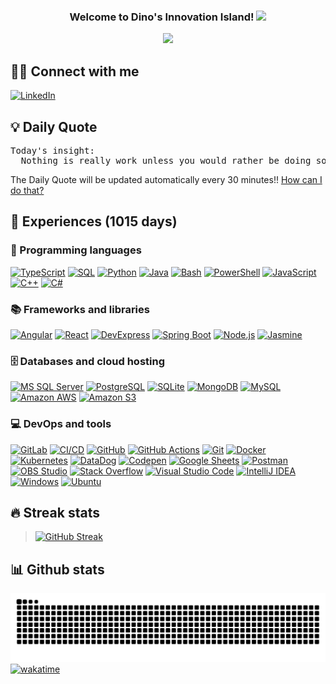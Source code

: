 <h3 align="center">
  Welcome to Dino's Innovation Island!
  <img src="https://media.giphy.com/media/hvRJCLFzcasrR4ia7z/giphy.gif" width="28">
</h3>

<p align="center">
  <a href="https://github.com/dino-claw"><img src="https://readme-typing-svg.herokuapp.com/?lines=Full-stack+developer;DevOps+Engineer;Experienced+in+diverse+technologies&center=true&width=450&height=45"></a>
</p>

## 🙋‍♂️ Connect with me

<p align="left">
  <a href="http://linkedin.com/in/dino-truong-356547322/"><img alt="LinkedIn" title="LinkedIn " src="https://img.shields.io/badge/LinkedIn-0077b5.svg?&style=for-the-badge&logo=0077b5&logoColor=white"></a> 
</p>

## 💡 Daily Quote
<pre>
Today's insight:  
  Nothing is really work unless you would rather be doing something else. 
</pre>
The Daily Quote will be updated automatically every 30 minutes!! [How can I do that?](https://github.com/dino-claw/dino-claw)
## 🌟 Experiences (1015 days)

### 🧮 Programming languages

<p>
    <a href="https://github.com/search?q=user%3Adino-claw+is%3Arepo+language%3ATypeScript+&type=repositories"><img alt="TypeScript" src="https://img.shields.io/badge/TypeScript%20-%23007ACC.svg?logo=typescript&logoColor=white"></a>
    <a href="https://github.com/search?q=user%3Adino-claw+is%3Arepo+language%3ASQL+&type=repositories"><img alt="SQL" src="https://img.shields.io/badge/SQL%20-%230085A1.svg?logo=amazon-dynamodb&logoColor=white"></a>
    <a href="https://github.com/search?q=user%3Adino-claw+is%3Arepo+language%3APython+&type=repositories"><img alt="Python" src="https://img.shields.io/badge/Python%20-%23306998.svg?logo=python&logoColor=white"></a>
    <a href="https://github.com/search?q=user%3Adino-claw+is%3Arepo+language%3AJava+&type=repositories"><img alt="Java" src="https://img.shields.io/badge/Java%20-%23E94C2F.svg?logo=java&logoColor=white"></a>
    <a href="https://github.com/search?q=user%3Adino-claw+is%3Arepo+language%3ABash+&type=repositories"><img alt="Bash" src="https://img.shields.io/badge/Bash%20-%234E5B5E.svg?logo=gnu-bash&logoColor=white"></a>
    <a href="https://github.com/search?q=user%3Adino-claw+is%3Arepo+language%3APowerShell+&type=repositories"><img alt="PowerShell" src="https://img.shields.io/badge/PowerShell%20-%230096D6.svg?logo=powershell&logoColor=white"></a>
    <a href="https://github.com/search?q=user%3Adino-claw+is%3Arepo+language%3AJavaScript+&type=repositories"><img alt="JavaScript" src="https://img.shields.io/badge/JavaScript%20-%23F7DF1E.svg?logo=javascript&logoColor=black"></a>
    <a href="https://github.com/search?q=user%3Adino-claw+is%3Arepo+language%3AC%2B%2B++++&type=repositories"><img alt="C++" src="https://img.shields.io/badge/C++%20-%230056A0.svg?logo=c%2B%2B&logoColor=white"></a>
    <a href="https://github.com/search?q=user%3Adino-claw+is%3Arepo+language%3AC%23+&type=repositories"><img alt="C#" src="https://img.shields.io/badge/C%23%20-%236A1B9A.svg?logo=c-sharp&logoColor=white"></a>
</p>


### 📚 Frameworks and libraries

<p>
  <a href="#"><img alt="Angular" src="https://img.shields.io/badge/Angular%20-%23DD0031.svg?logo=angular&logoColor=white"></a>
  <a href="#"><img alt="React" src="https://img.shields.io/badge/React%20-%2300D8FF.svg?logo=react&logoColor=%2361DAFB"></a>
  <a href="#"><img alt="DevExpress" src="https://img.shields.io/badge/DevExpress%20-%23004172.svg?logo=devexpress&logoColor=white"></a>
  <a href="#"><img alt="Spring Boot" src="https://img.shields.io/badge/Spring Boot%20-%236DB33F.svg?logo=spring&logoColor=white"></a>
  <a href="#"><img alt="Node.js" src="https://img.shields.io/badge/Node.js%20-%2343853D.svg?logo=node.js&logoColor=white"></a>
  <a href="#"><img alt="Jasmine" src="https://img.shields.io/badge/Jasmine%20-%23D67D5B.svg?logo=jasmine&logoColor=white"></a>
</p>

### 🗄️ Databases and cloud hosting

<p>
    <a href="#"><img alt="MS SQL Server" src="https://img.shields.io/badge/Microsoft%20SQL%20Server-%23CC2927.svg?logo=microsoft%20sql%20server&logoColor=white"></a>
    <a href="#"><img alt="PostgreSQL" src ="https://img.shields.io/badge/PostgreSQL-%23336791.svg?logo=postgresql&logoColor=white"></a>
    <a href="#"><img alt="SQLite" src ="https://img.shields.io/badge/SQLite-%2307405e.svg?logo=sqlite&logoColor=white"></a>
    <a href="#"><img alt="MongoDB" src ="https://img.shields.io/badge/MongoDB-%234ea94b.svg?logo=mongodb&logoColor=white"></a>
    <a href="#"><img alt="MySQL" src="https://img.shields.io/badge/MySQL-%2300f.svg?logo=mysql&logoColor=white"></a>
    <a href="#"><img alt="Amazon AWS" src="https://img.shields.io/badge/Amazon%20AWS-%23232F3E.svg?logo=amazon%20aws&logoColor=white"></a>
    <a href="#"><img alt="Amazon S3" src="https://img.shields.io/badge/Amazon%20S3-%23569A31.svg?logo=amazon%20s3&logoColor=white"></a>
</p>

### 💻 DevOps and tools

<p>
    <a href="#"><img alt="GitLab" src="https://img.shields.io/badge/GitLab-%23FC6D26.svg?logo=gitlab&logoColor=white"></a>
    <a href="#"><img alt="CI/CD" src="https://img.shields.io/badge/CI%2FCD-%23007EC6.svg?logo=continuous-integration&logoColor=white"></a>
    <a href="#"><img alt="GitHub" src="https://img.shields.io/badge/GitHub-%23121011.svg?logo=github&logoColor=white"></a>
    <a href="#"><img alt="GitHub Actions" src="https://img.shields.io/badge/GitHub%20Actions-%232671E5.svg?logo=github-actions&logoColor=white"></a>
    <a href="#"><img alt="Git" src="https://img.shields.io/badge/Git%20-%23F05033.svg?logo=git&logoColor=white"></a>
    <a href="#"><img alt="Docker" src="https://img.shields.io/badge/Docker%20-%232496ED.svg?logo=docker&logoColor=white"></a>
    <a href="#"><img alt="Kubernetes" src="https://img.shields.io/badge/Kubernetes%20-%23326CE5.svg?logo=kubernetes&logoColor=white"></a>
    <a href="#"><img alt="DataDog" src="https://img.shields.io/badge/DataDog-%235B2A6F.svg?logo=datadog&logoColor=white"></a>
    <a href="#"><img alt="Codepen" src="https://img.shields.io/badge/Codepen-000000.svg?logo=codepen&logoColor=white"></a>
    <a href="#"><img alt="Google Sheets" src="https://img.shields.io/badge/Google%20Sheets%20-%2334A853.svg?logo=google%20sheets&logoColor=white"></a>
    <a href="#"><img alt="Postman" src="https://img.shields.io/badge/Postman-FF6C37?logo=postman&logoColor=white"></a>
    <a href="#"><img alt="OBS Studio" src="https://img.shields.io/badge/-OBS%20Studio-302E31?logo=obs-studio&logoColor=white"></a>
    <a href="#"><img alt="Stack Overflow" src="https://img.shields.io/badge/-Stack%20Overflow-FE7A16?logo=stack-overflow&logoColor=white"></a>
    <a href="#"><img alt="Visual Studio Code" src="https://img.shields.io/badge/Visual%20Studio%20Code-0078d7.svg?logo=visual-studio-code&logoColor=white"></a>
    <a href="#"><img alt="IntelliJ IDEA" src="https://img.shields.io/badge/IntelliJ%20IDEA-%23000000.svg?logo=intellij-idea&logoColor=white"></a>
    <a href="#"><img alt="Windows" src="https://img.shields.io/badge/Windows-%231572B6.svg?logo=windows&logoColor=white"></a>
    <a href="#"><img alt="Ubuntu" src="https://img.shields.io/badge/Ubuntu-%230E6F00.svg?logo=ubuntu&logoColor=white"></a>

</p>


## 🔥 Streak stats

> [![GitHub Streak](https://github-readme-streak-stats.herokuapp.com?user=dino-claw&theme=radical&hide_border=true)](https://github.com/dino-claw)


## 📊 Github stats
<!--   green snake -->
![Dino-claw's github activity graph](https://raw.githubusercontent.com/dino-claw/dino-claw/output/github-snake.svg)  
[![wakatime](https://wakatime.com/badge/user/73fbb789-32b7-490f-aaa7-b8b31a96c603.svg)](https://wakatime.com/@73fbb789-32b7-490f-aaa7-b8b31a96c603)  

<!--   <details>
  <summary>💻 GitHub Profile Stats</summary>
  <br/>
  <a href="https://github.com/dino-claw"><img alt="Dino's Github Stats" src="https://denvercoder1-github-readme-stats.vercel.app/api?username=dino-claw&show_icons=true&count_private=true&theme=react&hide_border=true&bg_color=1F222E&title_color=F85D7F&icon_color=F8D866" /></a>
</details> -->
